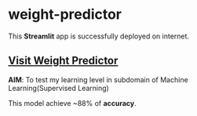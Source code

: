 # weight-predictor

This **Streamlit** app is successfully deployed on internet.

## [Visit Weight Predictor](https://weight-predictor-fdonzz5nsgfqfypnkfkpvh.streamlit.app/)

**AIM**: To test my learning level in subdomain of Machine Learning(Supervised Learning)

This model achieve ~88% of **accuracy**.

 

